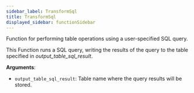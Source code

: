 ```yaml
---
sidebar_label: TransformSql
title: TransformSql
displayed_sidebar: functionSidebar
---
```


Function for performing table operations using a user-specified SQL query.

This Function runs a SQL query, writing the results of the query to the table specified in *output_table_sql_result*.

**Arguments**:

- `output_table_sql_result`: Table name where the query results will be stored.

